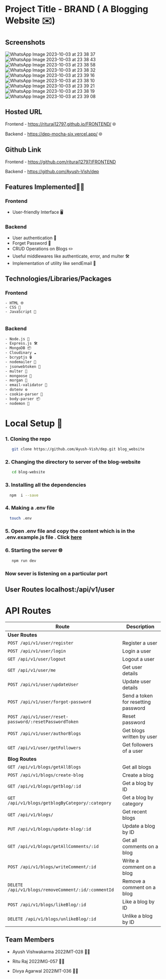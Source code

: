 # Project Title - BRAND ( A Blogging Website  ✉️)

## Screenshots



![WhatsApp Image 2023-10-03 at 23 38 37](https://github.com/rituraj12797/FRONTEND/assets/120770641/837eb7b2-26ee-4c36-a2f2-387ac755237a)
![WhatsApp Image 2023-10-03 at 23 38 43](https://github.com/rituraj12797/FRONTEND/assets/120770641/aaa0947a-fbf5-47be-ab10-d5beefe0abc3)
![WhatsApp Image 2023-10-03 at 23 38 58](https://github.com/rituraj12797/FRONTEND/assets/120770641/ec40e828-c710-45b3-8c64-f847e8c5b3f0)
![WhatsApp Image 2023-10-03 at 23 38 32](https://github.com/rituraj12797/FRONTEND/assets/120770641/d7488662-5002-4d7b-9089-10d1c0f62ef2)
![WhatsApp Image 2023-10-03 at 23 39 16](https://github.com/rituraj12797/FRONTEND/assets/120770641/bf34d907-b70b-4651-96ce-d0f54678d6f2)
![WhatsApp Image 2023-10-03 at 23 38 10](https://github.com/rituraj12797/FRONTEND/assets/120770641/54491e5d-180e-4b17-814a-e1bb8bd744bd)
![WhatsApp Image 2023-10-03 at 23 39 21](https://github.com/rituraj12797/FRONTEND/assets/120770641/389576ac-84d7-46b4-a499-826a958018a9)
![WhatsApp Image 2023-10-03 at 23 38 19](https://github.com/rituraj12797/FRONTEND/assets/120770641/aa0e9c8e-02d5-47a9-9f41-7c08c67e5b5a)
![WhatsApp Image 2023-10-03 at 23 39 08](https://github.com/rituraj12797/FRONTEND/assets/120770641/4add118f-d147-427e-b4b2-6e23a7c66a46)



## Hosted URL
  
Frontend -  https://rituraj12797.github.io/FRONTEND/ 🌐

Backend - https://dep-mocha-six.vercel.app/ 🌐  

## Github Link 

Frontend -  https://github.com/rituraj12797/FRONTEND

Backend - https://github.com/Ayush-Vish/dep

## Features Implemented🚀🚀

### Frontend
- User-friendly Interface 🖥️

### Backend
- User authentication 🔐
- Forget Password 📧
- CRUD Operations on Blogs ✏️
- Useful middlewares like authenticate, error, and multer 🛠️
- Implementation of utility like sendEmail 📩

## Technologies/Libraries/Packages
### Frontend

```
- HTML 🌐
- CSS 🎨
- JavaScript 🚀


```

### Backend
```bash
- Node.js 🚀
- Express.js 🛠️
- MongoDB 📦
- Cloudinary ☁️
- bcryptjs 🔒
- nodemailer 📧
- jsonwebtoken 🍪
- multer 📁
- mongoose 🍃
- morgan 📝
- email-validator 📧
- dotenv ⚙️
- cookie-parser 🍪
- body-parser 📦
- nodemon 🔄

```


# Local  Setup 🚀
### 1. Cloning the repo  
```bash
   git clone https://github.com/Ayush-Vish/dep.git blog_website 
``` 

### 2. Changing the directory to server of the blog-website 
```bash 
   cd blog-website
```

### 3. Installing all the dependencies 
```bash
  npm  i --save
```
### 4. Making a .env file 
```bash
  touch .env 
```

### 5. Open .env file and copy the content which is in the .env.example.js file . Click [here](./.env.example.js) 

### 6. Starting the server 🌐
```bash
   npm run dev 
```

### Now sever is listening on a particular port 

## User Routes localhost:<PORT>/api/v1/user
# API Routes

| Route                        | Description                                |
| ---------------------------- | ------------------------------------------ |
| **User Routes**              |                                            |
| `POST /api/v1/user/register` | Register a user                            |
| `POST /api/v1/user/login`    | Login a user                               |
| `GET /api/v1/user/logout`    | Logout a user                              |
| `GET /api/v1/user/me`        | Get user details                           |
| `POST /api/v1/user/updateUser` | Update user details                       |
| `POST /api/v1/user/forgot-password` | Send a token for resetting password |
| `POST /api/v1/user/reset-password/:resetPasswordToken` | Reset password |
| `POST /api/v1/user/authorBlogs` | Get blogs written by user             |
| `GET /api/v1/user/getFollowers` | Get followers of a user               |
| **Blog Routes**              |                                            |
| `GET /api/v1/blogs/getAllBlogs` | Get all blogs                             |
| `POST /api/v1/blogs/create-blog` | Create a blog                             |
| `GET /api/v1/blogs/getblog/:id` | Get a blog by ID                           |
| `GET /api/v1/blogs/getblogByCategory/:category` | Get a blog by category             |
| `GET /api/v1/blogs/`         | Get recent blogs                           |
| `PUT /api/v1/blogs/update-blog/:id` | Update a blog by ID                  |
| `GET /api/v1/blogs/getAllComments/:id` | Get all comments on a blog     |
| `POST /api/v1/blogs/writeComment/:id` | Write a comment on a blog    |
| `DELETE /api/v1/blogs/removeComment/:id/:commentId` | Remove a comment on a blog |
| `POST /api/v1/blogs/likeBlog/:id` | Like a blog by ID                      |
| `DELETE /api/v1/blogs/unlikeBlog/:id` | Unlike a blog by ID                 |



## Team Members

- Ayush Vishwakarma 2022IMT-028 👨‍💻

- Ritu Raj 2022IMG-057 👩‍💻

- Divya Agarwal 2022IMT-036 👩‍💻





